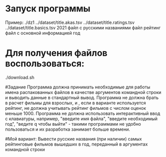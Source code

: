 # Запуск программы
Пример: ./dz1 ../dataset/title.akas.tsv ../dataset/title.ratings.tsv ../dataset/title.basics.tsv 2021
             файл с русскими названиями          файл рейтинг        файл с основной информацией  год 
# Для получения файлов воспользоваться:
./download.sh

#Задание
Программа должна принимать необходимые для работы имена распакованных файлов в качестве аргументов командной строки и выводить данные в стандартный вывод.
Программа не должна брать в расчет фильмы для взрослых, и , если в варианте используется рейтинг, не должна учитывать рейтинг фильмов с числом оценок меньше 1000.
Программа не должна использовать интерактивный ввод с клавиатуры, например, "введите имя файла", "введите необходимый год", "ведите q чтобы выйти" - такими программами не удобно пользоваться и их разработка занимает больше времени.

#Мой вариант:
Вывести русские названия (при наличии) самых рейтинговые фильмов вышедших в год, переданный в аргументах командной строки
